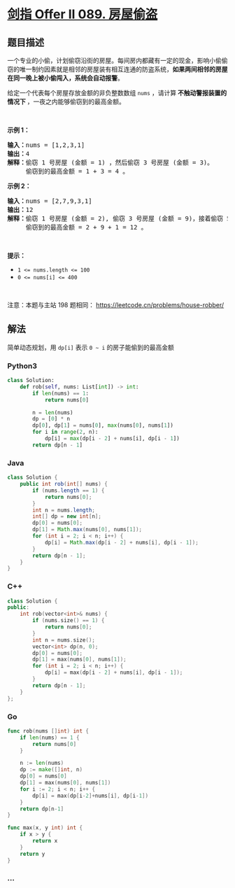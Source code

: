 # [剑指 Offer II 089. 房屋偷盗](https://leetcode.cn/problems/Gu0c2T)

## 题目描述

<!-- 这里写题目描述 -->

<p>一个专业的小偷，计划偷窃沿街的房屋。每间房内都藏有一定的现金，影响小偷偷窃的唯一制约因素就是相邻的房屋装有相互连通的防盗系统，<strong>如果两间相邻的房屋在同一晚上被小偷闯入，系统会自动报警</strong>。</p>

<p>给定一个代表每个房屋存放金额的非负整数数组 <code>nums</code>&nbsp;，请计算<strong>&nbsp;不触动警报装置的情况下 </strong>，一夜之内能够偷窃到的最高金额。</p>

<p>&nbsp;</p>

<p><strong>示例 1：</strong></p>

<pre>
<strong>输入：</strong>nums =<strong> </strong>[1,2,3,1]
<strong>输出：</strong>4
<strong>解释：</strong>偷窃 1 号房屋 (金额 = 1) ，然后偷窃 3 号房屋 (金额 = 3)。
&nbsp;    偷窃到的最高金额 = 1 + 3 = 4 。</pre>

<p><strong>示例 2：</strong></p>

<pre>
<strong>输入：</strong>nums =<strong> </strong>[2,7,9,3,1]
<strong>输出：</strong>12
<strong>解释：</strong>偷窃 1 号房屋 (金额 = 2), 偷窃 3 号房屋 (金额 = 9)，接着偷窃 5 号房屋 (金额 = 1)。
&nbsp;    偷窃到的最高金额 = 2 + 9 + 1 = 12 。
</pre>

<p>&nbsp;</p>

<p><strong>提示：</strong></p>

<ul>
	<li><code>1 &lt;= nums.length &lt;= 100</code></li>
	<li><code>0 &lt;= nums[i] &lt;= 400</code></li>
</ul>

<p>&nbsp;</p>

<p><meta charset="UTF-8" />注意：本题与主站 198&nbsp;题相同：&nbsp;<a href="https://leetcode.cn/problems/house-robber/">https://leetcode.cn/problems/house-robber/</a></p>

## 解法

<!-- 这里可写通用的实现逻辑 -->

简单动态规划，用 `dp[i]` 表示 `0 ~ i` 的房子能偷到的最高金额

<!-- tabs:start -->

### **Python3**

<!-- 这里可写当前语言的特殊实现逻辑 -->

```python
class Solution:
    def rob(self, nums: List[int]) -> int:
        if len(nums) == 1:
            return nums[0]

        n = len(nums)
        dp = [0] * n
        dp[0], dp[1] = nums[0], max(nums[0], nums[1])
        for i in range(2, n):
            dp[i] = max(dp[i - 2] + nums[i], dp[i - 1])
        return dp[n - 1]
```

### **Java**

<!-- 这里可写当前语言的特殊实现逻辑 -->

```java
class Solution {
    public int rob(int[] nums) {
        if (nums.length == 1) {
            return nums[0];
        }
        int n = nums.length;
        int[] dp = new int[n];
        dp[0] = nums[0];
        dp[1] = Math.max(nums[0], nums[1]);
        for (int i = 2; i < n; i++) {
            dp[i] = Math.max(dp[i - 2] + nums[i], dp[i - 1]);
        }
        return dp[n - 1];
    }
}
```

### **C++**

```cpp
class Solution {
public:
    int rob(vector<int>& nums) {
        if (nums.size() == 1) {
            return nums[0];
        }
        int n = nums.size();
        vector<int> dp(n, 0);
        dp[0] = nums[0];
        dp[1] = max(nums[0], nums[1]);
        for (int i = 2; i < n; i++) {
            dp[i] = max(dp[i - 2] + nums[i], dp[i - 1]);
        }
        return dp[n - 1];
    }
};
```

### **Go**

```go
func rob(nums []int) int {
	if len(nums) == 1 {
		return nums[0]
	}

	n := len(nums)
	dp := make([]int, n)
	dp[0] = nums[0]
	dp[1] = max(nums[0], nums[1])
	for i := 2; i < n; i++ {
		dp[i] = max(dp[i-2]+nums[i], dp[i-1])
	}
	return dp[n-1]
}

func max(x, y int) int {
	if x > y {
		return x
	}
	return y
}
```

### **...**

```

```

<!-- tabs:end -->
